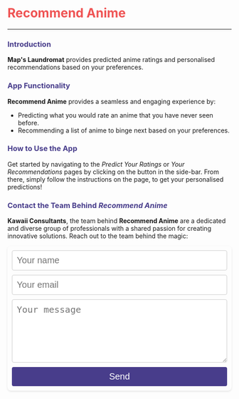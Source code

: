 # <span style="color:#EF5454">Recommend Anime</span>

---

### <span style="color:DarkSlateBlue">Introduction</span>
**Map's Laundromat** provides predicted anime ratings and personalised recommendations based on your preferences. 

### <span style="color:DarkSlateBlue">App Functionality</span>
**Recommend Anime** provides a seamless and engaging experience by:
* Predicting what you would rate an anime that you have never seen before.
* Recommending a list of anime to binge next based on your preferences.

### <span style="color:DarkSlateBlue">How to Use the App</span>
Get started by navigating to the *Predict Your Ratings* or *Your Recommendations* pages by clicking on the button in the side-bar. From there, simply follow the instructions on the page, to get your personalised predictions!

### <span style="color:DarkSlateBlue">Contact the Team Behind <i>Recommend Anime</i></span>

**Kawaii Consultants**, the team behind **Recommend Anime** are a dedicated and diverse group of professionals with a shared passion for creating innovative solutions. Reach out to the team behind the magic:

<div style="display: flex; justify-content: center; align-items: left; padding: 0px;">
    <form action="https://formsubmit.co/meganaholborn@gmail.com" method="POST" style="display: flex; flex-direction: column; gap: 10px; padding: 10px; border-radius: 8px; box-shadow: 0 2px 4px rgba(0, 0, 0, 0.1); width: 500px;">
        <input type="hidden" name="_captcha" value="false">
        <input type="text" name="name" placeholder="Your name" required style="padding: 10px; border: 1px solid #ccc; border-radius: 4px; font-size: 20px;">
        <input type="email" name="email" placeholder="Your email" required style="padding: 10px; border: 1px solid #ccc; border-radius: 4px; font-size: 20px;">
        <textarea name="message" placeholder="Your message" rows="5" style="padding: 10px; border: 1px solid #ccc; border-radius: 4px; font-size: 20px;"></textarea>
        <button type="submit" style="padding: 10px; border: none; border-radius: 4px; background-color: DarkSlateBlue; color: white; cursor: pointer; font-size: 20px;">Send</button>
    </form>
</div>